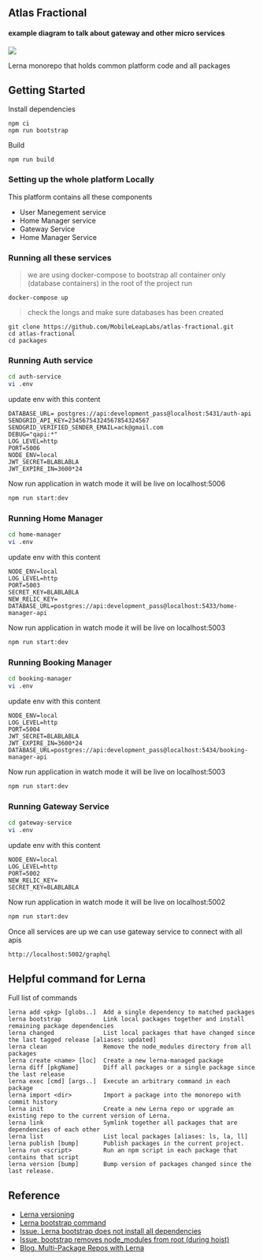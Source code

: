## Atlas Fractional


#### example diagram to talk about gateway and other micro services
![](https://romankudryashov.com/blog/2020/12/graphql-rust/images/architecture.png)


Lerna monorepo that holds common platform code and all packages

## Getting Started

Install dependencies

```
npm ci
npm run bootstrap
```

Build

```
npm run build
```
### Setting up the whole platform Locally 

This platform contains all these components 

- User Manegement service
- Home Manager service
- Gateway Service
- Home Manager Service

### Running all these services 

> we are using docker-compose to bootstrap all container only (database containers)
> in the root of the project run
```
docker-compose up
```
> check the longs and make sure databases has been created 
```
git clone https://github.com/MobileLeapLabs/atlas-fractional.git
cd atlas-fractional
cd packages
```
### Running Auth service

```sh
cd auth-service
vi .env
```
update env with this content 
```
DATABASE_URL= postgres://api:development_pass@localhost:5431/auth-api
SENDGRID_API_KEY=23456754324567854324567
SENDGRID_VERIFIED_SENDER_EMAIL=ack@gmail.com
DEBUG="qapi:*"
LOG_LEVEL=http
PORT=5006
NODE_ENV=local
JWT_SECRET=BLABLABLA
JWT_EXPIRE_IN=3600*24
```
Now run application in watch mode it will be live on localhost:5006 
```sh
npm run start:dev
```


### Running Home Manager

```sh
cd home-manager
vi .env
```
update env with this content 
```
NODE_ENV=local
LOG_LEVEL=http
PORT=5003
SECRET_KEY=BLABLABLA
NEW_RELIC_KEY=
DATABASE_URL=postgres://api:development_pass@localhost:5433/home-manager-api
```
Now run application in watch mode it will be live on localhost:5003 
```sh
npm run start:dev
```

### Running Booking Manager

```sh
cd booking-manager
vi .env
```
update env with this content 
```
NODE_ENV=local
LOG_LEVEL=http
PORT=5004
JWT_SECRET=BLABLABLA
JWT_EXPIRE_IN=3600*24
DATABASE_URL=postgres://api:development_pass@localhost:5434/booking-manager-api
```
Now run application in watch mode it will be live on localhost:5003 
```sh
npm run start:dev
```


### Running Gateway Service

```sh
cd gateway-service
vi .env
```
update env with this content 
```
NODE_ENV=local
LOG_LEVEL=http
PORT=5002
NEW_RELIC_KEY=
SECRET_KEY=BLABLABLA
```
Now run application in watch mode it will be live on localhost:5002 
```sh
npm run start:dev
```
Once all services are up we can use gateway service to connect with all apis
```sh
http://localhost:5002/graphql
```


## Helpful command for Lerna

Full list of commands

```
lerna add <pkg> [globs..]  Add a single dependency to matched packages
lerna bootstrap            Link local packages together and install remaining package dependencies
lerna changed              List local packages that have changed since the last tagged release [aliases: updated]
lerna clean                Remove the node_modules directory from all packages
lerna create <name> [loc]  Create a new lerna-managed package
lerna diff [pkgName]       Diff all packages or a single package since the last release
lerna exec [cmd] [args..]  Execute an arbitrary command in each package
lerna import <dir>         Import a package into the monorepo with commit history
lerna init                 Create a new Lerna repo or upgrade an existing repo to the current version of Lerna.
lerna link                 Symlink together all packages that are dependencies of each other
lerna list                 List local packages [aliases: ls, la, ll]
lerna publish [bump]       Publish packages in the current project.
lerna run <script>         Run an npm script in each package that contains that script
lerna version [bump]       Bump version of packages changed since the last release.
```

## Reference

- [Lerna versioning](https://github.com/lerna/lerna/blob/main/commands/version/README.md)
- [Lerna bootstrap command](https://github.com/lerna/lerna/tree/main/commands/bootstrap#readme)
- [Issue. Lerna bootstrap does not install all dependencies](https://github.com/lerna/lerna/issues/1457)
- [Issue. bootstrap removes node_modules from root (during hoist)](https://github.com/lerna/lerna/issues/2361)
- [Blog. Multi-Package Repos with Lerna](https://www.christopherbiscardi.com/post/multi-package-repos-with-lerna)